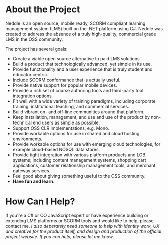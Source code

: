 # About the Project
Neddle is an open source, mobile ready, SCORM compliant learning management system (LMS) built on the .NET platform using C#. Neddle was created to address the absence of a truly high-quality, commercial grade LMS in the OSS community. 

The project has several goals:
* Create a viable open source alternative to paid LMS solutions.
* Build a product that technologically advanced, yet simple in its use.
* Provide functionality and a user experience that is truly student and educator centric.
* Include SCORM conformance that is actually useful.
* Provide native support for popular mobile devices.
* Provide a rich set of course authoring tools and third-party tool integration options.
* Fit well with a wide variety of training paradigms, including corporate training, institutional teaching, and commercial services.
* Build vibrant on- and off-line communities around that platform.
* Keep installation, management, and use and use of the product by non-technical end users as simple as possible.
* Support OSS CLR implementations, e.g. Mono.
* Provide workable options for use in shared and cloud hosting environments.
* Provide workable options for use with emerging cloud technologies, for example cloud-based NOSQL data stores.
* Provide tight integration with various platform products and LOB systems; including content management systems, shopping cart applications, customer relationship management tools, and merchant gateway services.
* Feel good about giving something useful to the OSS community.
* **Have fun and learn.**
 
# How Can I Help?
If you're a C# or OO JavaScript expert or have experience building or extending LMS platforms or SCORM tools and would like to help, please contact me. _I also deperately need someone to help with identity work, UX and creative for the product itself, and design and production of the official project website. If you can help, please let me know._